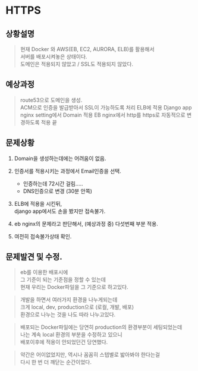 # HTTPS

## 상황설명

> 현재 Docker 와 AWS(EB, EC2, AURORA, ELB)를 활용해서  
서버를 배포시켜놓은 상태이다.  
도메인은 적용되지 않았고 / SSL도 적용되지 않았다.

## 예상과정

> route53으로 도메인을 생성.  
> ACM으로 인증을 발급받아서 SSL이 가능하도록 처리
> ELB에 적용
> Django app nginx setting에서 Domain 적용
> EB nginx에서 http를 https로 자동적으로 변경하도록 적용
> 끝

## 문제상황

1. Domain을 생성하는데에는 어려움이 없음.  
2. 인증서를 적용시키는 과정에서 Email인증을 선택.
    - 인증하는데 72시간 걸림.....
    - DNS인증으로 변경 (30분 안쪽)
3. ELB에 적용을 시킨뒤,  
django app에서도 손을 봤지만 접속불가.

4. eb nginx의 문제라고 판단해서, (예상과정 중) 다섯번째 부분 적용.

5. 여전히 접속불가상태 확인.

## 문제발견 및 수정.

> eb를 이용한 배포시에  
그 기준이 되는 기준점을 정할 수 있는데  
현재 우리는 Docker파일을 그 기준으로 하고있다.  

> 개발을 하면서 여러가지 환경을 나누게되는데  
크게 local, dev, production으로 (로컬, 개발, 배포)  
환경으로 나누는 것을 나도 따라 나누고있다.  

> 배포되는 Docker파일에는 당연히 production의 환경부분이 세팅되었는데  
나는 계속 local 환경의 부분을 수정하고 있으니  
배포이후에 적용이 안되었던건 당연했다.  

> 약간은 어이없었지만, 역시나 꼼꼼히 스텝별로 밟아봐야 한다는걸  
다시 한 번 더 깨닫는 순간이었다.  
